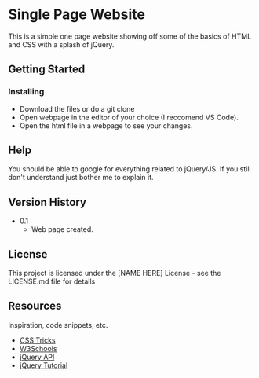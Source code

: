 # Single Page Website

This is a simple one page website showing off some of the basics of HTML and CSS with a splash of jQuery.


## Getting Started

### Installing

* Download the files or do a git clone
* Open webpage in the editor of your choice (I reccomend VS Code).
* Open the html file in a webpage to see your changes.

## Help

You should be able to google for everything related to jQuery/JS. If you still don't understand just bother me to explain it.

## Version History

* 0.1
    * Web page created.

## License

This project is licensed under the [NAME HERE] License - see the LICENSE.md file for details

## Resources

Inspiration, code snippets, etc.
* [CSS Tricks](https://css-tricks.com/almanac/)
* [W3Schools](https://www.w3schools.com/html/)
* [jQuery API](https://api.jquery.com/)
* [jQuery Tutorial](https://www.w3schools.com/jquery/)